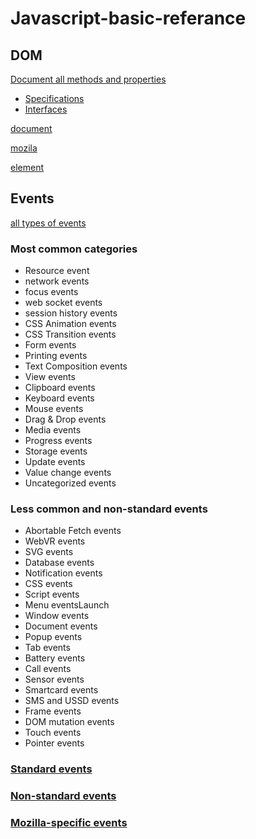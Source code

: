 # Javascript-basic-referance

## DOM

[Document all methods and properties](https://developer.mozilla.org/en-US/docs/Web/API/Document)

 - [Specifications](https://developer.mozilla.org/en-US/docs/Web/API#Specifications)
 - [Interfaces](https://developer.mozilla.org/en-US/docs/Web/API#Interfaces)

[document](https://developer.mozilla.org/en-US/docs/Web/API/Document)

[mozila](https://developer.mozilla.org/en-US/docs/Web/API/Window)

[element](https://developer.mozilla.org/en-US/docs/Web/API/Element#Methods)

## Events

[all types of events](https://developer.mozilla.org/en-US/docs/Web/Events)

### Most common categories

 - Resource event
 - network events
 - focus events
 - web socket events
 - session history events
 - CSS Animation events
 - CSS Transition events
 - Form events
 - Printing events
 - Text Composition events
 - View events
 - Clipboard events
 - Keyboard events
 - Mouse events
 - Drag & Drop events
 - Media events
 - Progress events
 - Storage events
 - Update events
 - Value change events
 - Uncategorized events

### Less common and non-standard events

 - Abortable Fetch events
 - WebVR events
 - SVG events
 - Database events
 - Notification events
 - CSS events
 - Script events
 - Menu eventsLaunch
 - Window events
 - Document events
 - Popup events
 - Tab events
 - Battery events
 - Call events
 - Sensor events
 - Smartcard events
 - SMS and USSD events
 - Frame events
 - DOM mutation events
 - Touch events
 - Pointer events

### [Standard events](https://developer.mozilla.org/en-US/docs/Web/Events#Standard_events)

### [Non-standard events](https://developer.mozilla.org/en-US/docs/Web/Events#Non-standard_events)

### [Mozilla-specific events](https://developer.mozilla.org/en-US/docs/Web/Events#Mozilla-specific_events)


